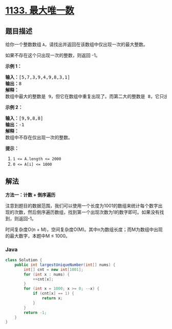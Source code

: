 # [1133. 最大唯一数](https://leetcode.cn/problems/largest-unique-number)

## 题目描述

<p>给你一个整数数组&nbsp;<code>A</code>，请找出并返回在该数组中仅出现一次的最大整数。</p>

<p>如果不存在这个只出现一次的整数，则返回 -1。</p>

<p><strong>示例 1：</strong></p>

<pre><strong>输入：</strong>[5,7,3,9,4,9,8,3,1]
<strong>输出：</strong>8
<strong>解释： </strong>
数组中最大的整数是 9，但它在数组中重复出现了。而第二大的整数是 8，它只出现了一次，所以答案是 8。
</pre>

<p><strong>示例 2：</strong></p>

<pre><strong>输入：</strong>[9,9,8,8]
<strong>输出：</strong>-1
<strong>解释： </strong>
数组中不存在仅出现一次的整数。
</pre>

<p><strong>提示：</strong></p>

<ol>
	<li><code>1 &lt;= A.length &lt;= 2000</code></li>
	<li><code>0 &lt;= A[i] &lt;= 1000</code></li>
</ol>

## 解法

**方法一：计数 + 倒序遍历**

注意到题目的数据范围，我们可以使用一个长度为1001的数组来统计每个数字出现的次数，然后倒序遍历数组，找到第一个出现次数为1的数字即可。如果没有找到，则返回-1。

时间复杂度O(n + M)，空间复杂度O(M)。其中n为数组长度；而M为数组中出现的最大数字，本题中M ≤ 1000。

### **Java**

```java
class Solution {
    public int largestUniqueNumber(int[] nums) {
        int[] cnt = new int[1001];
        for (int x : nums) {
            ++cnt[x];
        }
        for (int x = 1000; x >= 0; --x) {
            if (cnt[x] == 1) {
                return x;
            }
        }
        return -1;
    }
}
```
